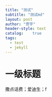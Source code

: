 ```yaml
---
title: "测试"
subtitle: "测试md"
layout: post
author: "贾宇"
header-style: text
catalog:    true
tags:
  - test
  - jekyll
---
```

# 一级标题
撒点话费；爱迪生；f